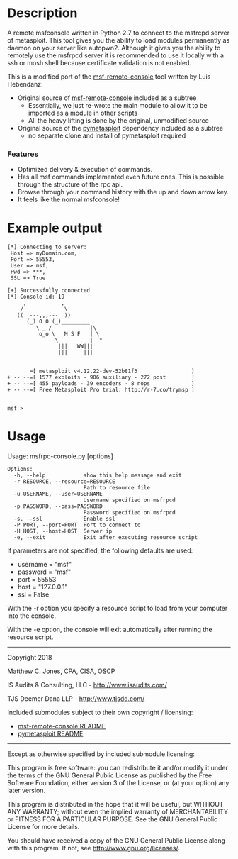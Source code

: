 # Description
A remote msfconsole written in Python 2.7 to connect to the msfrcpd server of metasploit.
This tool gives you the ability to load modules permanently as daemon on your server like autopwn2.
Although it gives you the ability to remotely use the msfrpcd server it is recommended to use it locally with a ssh or mosh shell because certificate validation is not enabled.

This is a modified port of the [msf-remote-console](https://github.com/Luis-Hebendanz/msf-remote-console) tool written by Luis Hebendanz:
- Original source of [msf-remote-console](https://github.com/Luis-Hebendanz/msf-remote-console) included as a subtree
    - Essentially, we just re-wrote the main module to allow it to be imported as a module in other scripts
    - All the heavy lifting is done by the original, unmodified source
- Original source of the [pymetasploit](https://github.com/allfro/pymetasploit) dependency included as a subtree
    - no separate clone and install of pymetasploit required

### Features
- Optimized delivery & execution of commands.
- Has all msf commands implemented even future ones. This is possible through the structure of the rpc api.
- Browse through your command history with the up and down arrow key.
- It feels like the normal msfconsole!


# Example output
```
[*] Connecting to server:
 Host => myDomain.com,
 Port => 55553,
 User => msf,
 Pwd => ***,
 SSL => True

[+] Successfully connected
[*] Console id: 19
     ,           ,
    /             \
   ((__---,,,---__))
      (_) O O (_)_________
         \ _ /            |\
          o_o \   M S F   | \
               \   _____  |  *
                |||   WW|||
                |||     |||


       =[ metasploit v4.12.22-dev-52b81f3                 ]
+ -- --=[ 1577 exploits - 906 auxiliary - 272 post        ]
+ -- --=[ 455 payloads - 39 encoders - 8 nops             ]
+ -- --=[ Free Metasploit Pro trial: http://r-7.co/trymsp ]


msf > 
```

# Usage
Usage: msfrpc-console.py [options]
```
Options:
  -h, --help            show this help message and exit
  -r RESOURCE, --resource=RESOURCE
                        Path to resource file
  -u USERNAME, --user=USERNAME
                        Username specified on msfrpcd
  -p PASSWORD, --pass=PASSWORD
                        Password specified on msfrpcd
  -s, --ssl             Enable ssl
  -P PORT, --port=PORT  Port to connect to
  -H HOST, --host=HOST  Server ip
  -e, --exit            Exit after executing resource script
```
If parameters are not specified, the following defaults are used:
- username = "msf"
- password = "msf"
- port = 55553
- host = "127.0.0.1"
- ssl = False

With the -r option you specify a resource script to load from your computer into the console.

With the -e option, the console will exit automatically after running the resource script.

--------------------------------------------------------------------------------

Copyright 2018

Matthew C. Jones, CPA, CISA, OSCP

IS Audits & Consulting, LLC - <http://www.isaudits.com/>

TJS Deemer Dana LLP - <http://www.tjsdd.com/>

Included submodules subject to their own copyright / licensing:
- [msf-remote-console README](modules/msf-remote-console/README.md)
- [pymetasploit README](modules/pymetasploit/README.md)

--------------------------------------------------------------------------------

Except as otherwise specified by included submodule licensing:

This program is free software: you can redistribute it and/or modify it under
the terms of the GNU General Public License as published by the Free Software
Foundation, either version 3 of the License, or (at your option) any later
version.

This program is distributed in the hope that it will be useful, but WITHOUT ANY
WARRANTY; without even the implied warranty of MERCHANTABILITY or FITNESS FOR A
PARTICULAR PURPOSE. See the GNU General Public License for more details.

You should have received a copy of the GNU General Public License along with
this program. If not, see <http://www.gnu.org/licenses/>.
